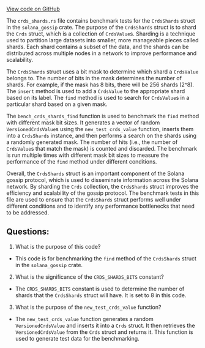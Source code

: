 
[View code on GitHub](https://github.com/solana-labs/solana/blob/master/gossip/benches/crds_shards.rs)

The `crds_shards.rs` file contains benchmark tests for the `CrdsShards` struct in the `solana_gossip` crate. The purpose of the `CrdsShards` struct is to shard the `Crds` struct, which is a collection of `CrdsValue`s. Sharding is a technique used to partition large datasets into smaller, more manageable pieces called shards. Each shard contains a subset of the data, and the shards can be distributed across multiple nodes in a network to improve performance and scalability.

The `CrdsShards` struct uses a bit mask to determine which shard a `CrdsValue` belongs to. The number of bits in the mask determines the number of shards. For example, if the mask has 8 bits, there will be 256 shards (2^8). The `insert` method is used to add a `CrdsValue` to the appropriate shard based on its label. The `find` method is used to search for `CrdsValue`s in a particular shard based on a given mask.

The `bench_crds_shards_find` function is used to benchmark the `find` method with different mask bit sizes. It generates a vector of random `VersionedCrdsValue`s using the `new_test_crds_value` function, inserts them into a `CrdsShards` instance, and then performs a search on the shards using a randomly generated mask. The number of hits (i.e., the number of `CrdsValue`s that match the mask) is counted and discarded. The benchmark is run multiple times with different mask bit sizes to measure the performance of the `find` method under different conditions.

Overall, the `CrdsShards` struct is an important component of the Solana gossip protocol, which is used to disseminate information across the Solana network. By sharding the `Crds` collection, the `CrdsShards` struct improves the efficiency and scalability of the gossip protocol. The benchmark tests in this file are used to ensure that the `CrdsShards` struct performs well under different conditions and to identify any performance bottlenecks that need to be addressed.
## Questions: 
 1. What is the purpose of this code?
- This code is for benchmarking the `find` method of the `CrdsShards` struct in the `solana_gossip` crate.

2. What is the significance of the `CRDS_SHARDS_BITS` constant?
- The `CRDS_SHARDS_BITS` constant is used to determine the number of shards that the `CrdsShards` struct will have. It is set to 8 in this code.

3. What is the purpose of the `new_test_crds_value` function?
- The `new_test_crds_value` function generates a random `VersionedCrdsValue` and inserts it into a `Crds` struct. It then retrieves the `VersionedCrdsValue` from the `Crds` struct and returns it. This function is used to generate test data for the benchmarking.